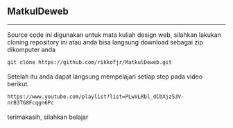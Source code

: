 ## MatkulDeweb
<hr/>
Source code ini digunakan untuk mata kuliah design web, silahkan lakukan cloning repository ini atau anda bisa langsung download sebagai zip dikomputer anda<br/>
<code>
git clone https://github.com/rikkofjr/MatkulDeweb.git
</code>
<br/>
Setelah itu anda dapat langsung mempelajari setiap step pada video berikut.<br/>
<code>
https://www.youtube.com/playlist?list=PLwVLRbl_dCbXjz53V-nrB3TG8Fcqgn6Pc
</code>
<br/>
terimakasih, silahkan belajar
